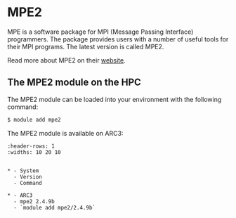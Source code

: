 # MPE2

MPE is a software package for MPI (Message Passing Interface) programmers. The package provides users with a number of useful tools for their MPI programs. The latest version is called MPE2.



Read more about MPE2 on their [website](https://www.mcs.anl.gov/research/projects/perfvis/download/).





## The MPE2 module on the HPC

The MPE2 module can be loaded into your environment with the following command:

```bash
$ module add mpe2
```

The MPE2 module is available on ARC3:

```{list-table}
:header-rows: 1
:widths: 10 20 10


* - System
  - Version
  - Command

* - ARC3
  - mpe2 2.4.9b
  - `module add mpe2/2.4.9b`

```
